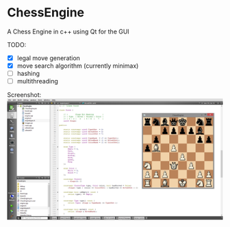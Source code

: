 ChessEngine
===========

A Chess Engine in c++ using Qt for the GUI

TODO:
- [x] legal move generation
- [x] move search algorithm  (currently minimax)
- [ ] hashing
- [ ] multithreading

Screenshot:
![Screenshot](https://github.com/VaSaKed/ChessEngine/blob/master/UI/Images/screenshot.png)
